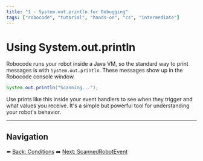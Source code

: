 ```yaml
---
title: "1 - System.out.println for Debugging"
tags: ["robocode", "tutorial", "hands-on", "cs", "intermediate"]
---
```


# Using System.out.println

Robocode runs your robot inside a Java VM, so the standard way to print messages is with `System.out.println`. These messages show up in the Robocode console window.

```java
System.out.println("Scanning...");
```

Use prints like this inside your event handlers to see when they trigger and what values you receive. It's a simple but powerful tool for understanding your robot's behavior.

---

## Navigation

⬅️ [Back: Conditions](/robocode/Day-3/01_conditions)
➡️ [Next: ScannedRobotEvent](/robocode/Day-4/01_scanned_robot_event)

